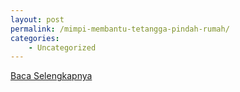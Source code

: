 ```yaml
---
layout: post
permalink: /mimpi-membantu-tetangga-pindah-rumah/
categories:
    - Uncategorized
---
```


[Baca Selengkapnya](/07)